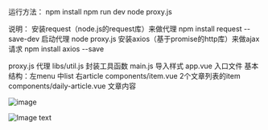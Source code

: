 运行方法：
npm install
npm run dev
node proxy.js

说明：
安装request（node.js的request库）来做代理
npm install request --save-dev
启动代理
node proxy.js
安装axios（基于promise的http库）来做ajax请求
npm install axios --save


proxy.js 代理
libs/util.js 封装工具函数
main.js 导入样式
app.vue 入口文件 基本结构：左menu 中list 右article
components/item.vue 2个文章列表的item
components/daily-article.vue 文章内容

![image](https://github.com/liangpeiyi/vue/blob/master/images/daily%20(1).png?raw=true)<br>

![Image text](https://github.com/liangpeiyi/vue/blob/master/images/daily%20(2).png?raw=true)<br>